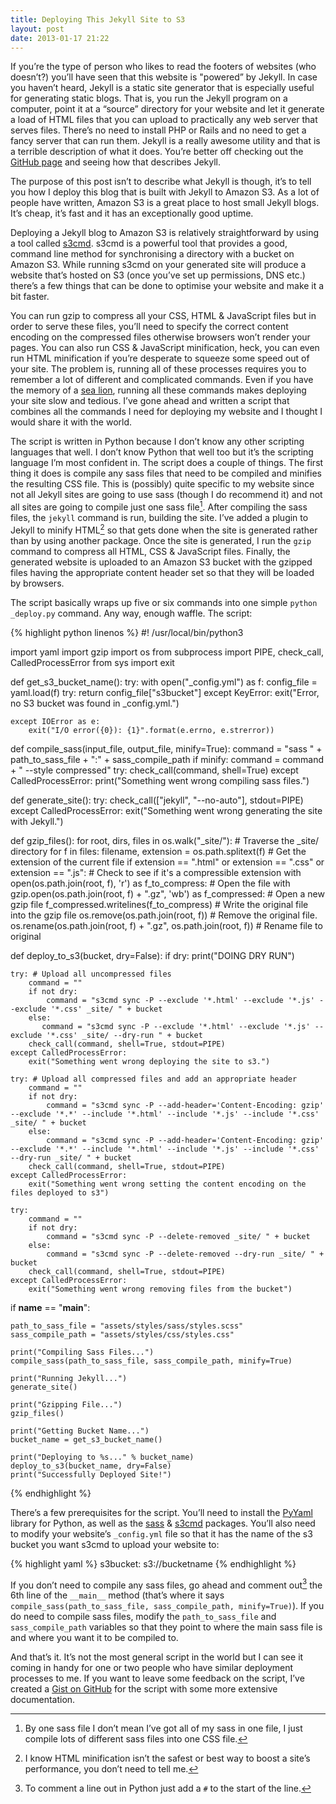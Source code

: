 ```yaml
---
title: Deploying This Jekyll Site to S3
layout: post
date: 2013-01-17 21:22
---
```


If you’re the type of person who likes to read the footers of websites (who doesn’t?) you’ll have seen that this website is "powered” by Jekyll. In case you haven’t heard, Jekyll is a static site generator that is especially useful for generating static blogs. That is, you run the Jekyll program on a computer, point it at a “source” directory for your website and let it generate a load of HTML files that you can upload to practically any web server that serves files. There’s no need to install PHP or Rails and no need to get a fancy server that can run them. Jekyll is a really awesome utility and that is a terrible description of what it does. You’re better off checking out the [GitHub page][jekyll-github-page] and seeing how that describes Jekyll.

The purpose of this post isn’t to describe what Jekyll is though, it’s to tell you how I deploy this blog that is built with Jekyll to Amazon S3. As a lot of people have written, Amazon S3 is a great place to host small Jekyll blogs. It’s cheap, it’s fast and it has an exceptionally good uptime. 

Deploying a Jekyll blog to Amazon S3 is relatively straightforward by using a tool called [s3cmd][s3cmd-project-page]. s3cmd is a powerful tool that provides a good, command line method for synchronising a directory with a bucket on Amazon S3. While running s3cmd on your generated site will produce a website that’s hosted on S3 (once you’ve set up permissions, DNS etc.) there’s a few things that can be done to optimise your website and make it a bit faster.

You can run gzip to compress all your CSS, HTML & JavaScript files but in order to serve these files, you’ll need to specify the correct content encoding on the compressed files otherwise browsers won’t render your pages. You can also run CSS & JavaScript minification, heck, you can even run HTML minification if you’re desperate to squeeze some speed out of your site. The problem is, running all of these processes requires you to remember a lot of different and complicated commands. Even if you have the memory of a [sea lion][sea-lion-memory], running all these commands makes deploying your site slow and tedious. I’ve gone ahead and written a script that combines all the commands I need for deploying my website and I thought I would share it with the world.

The script is written in Python because I don’t know any other scripting languages that well. I don’t know Python that well too but it’s the scripting language I’m most confident in. The script does a couple of things. The first thing it does is compile any sass files that need to be compiled and minifies the resulting CSS file. This is (possibly) quite specific to my website since not all Jekyll sites are going to use sass (though I do recommend it) and not all sites are going to compile just one sass file[^1]. After compiling the sass files, the `jekyll` command is run, building the site. I’ve added a plugin to Jekyll to minify HTML[^2] so that gets done when the site is generated rather than by using another package. Once the site is generated, I run the `gzip` command to compress all HTML, CSS & JavaScript files. Finally, the generated website is uploaded to an Amazon S3 bucket with the gzipped files having the appropriate content header set so that they will be loaded by browsers. 

The script basically wraps up five or six commands into one simple `python _deploy.py` command. Any way, enough waffle. The script: 

{% highlight python linenos %}
#! /usr/local/bin/python3

import yaml
import gzip
import os
from subprocess import PIPE, check_call, CalledProcessError
from sys import exit

def get_s3_bucket_name():
    try:
        with open("_config.yml") as f:
            config_file = yaml.load(f)
            try:
                return config_file["s3bucket"]
            except KeyError:
                exit("Error, no S3 bucket was found in _config.yml.")
                
    except IOError as e:
        exit("I/O error({0}): {1}".format(e.errno, e.strerror))
        
def compile_sass(input_file, output_file, minify=True):
    command = "sass " + path_to_sass_file + ":" + sass_compile_path
    if minify:
        command = command + " --style compressed"
    try:
        check_call(command, shell=True)
    except CalledProcessError:
        print("Something went wrong compiling sass files.")
        
def generate_site(): 
    try:
        check_call(["jekyll", "--no-auto"], stdout=PIPE)
    except CalledProcessError:
        exit("Something went wrong generating the site with Jekyll.")
        
def gzip_files():
    for root, dirs, files in os.walk("_site/"): # Traverse the _site/ directory
        for f in files:
            filename, extension = os.path.splitext(f) # Get the extension of the current file
            if extension == ".html" or extension == ".css" or extension == ".js": # Check to see if it's a compressible extension
                with open(os.path.join(root, f), 'r') as f_to_compress: # Open the file
                    with gzip.open(os.path.join(root, f) + ".gz", 'wb') as f_compressed: # Open a new gzip file
                        f_compressed.writelines(f_to_compress) # Write the original file into the gzip file
                os.remove(os.path.join(root, f)) # Remove the original file. 
                os.rename(os.path.join(root, f) + ".gz", os.path.join(root, f)) # Rename file to original
            
        
def deploy_to_s3(bucket, dry=False):
    if dry:
        print("DOING DRY RUN")
        
    try: # Upload all uncompressed files
        command = ""
        if not dry:
            command = "s3cmd sync -P --exclude '*.html' --exclude '*.js' --exclude '*.css' _site/ " + bucket
        else:
           command = "s3cmd sync -P --exclude '*.html' --exclude '*.js' --exclude '*.css' _site/ --dry-run " + bucket 
        check_call(command, shell=True, stdout=PIPE)
    except CalledProcessError:
        exit("Something went wrong deploying the site to s3.")
    
    try: # Upload all compressed files and add an appropriate header
        command = ""
        if not dry:
            command = "s3cmd sync -P --add-header='Content-Encoding: gzip' --exclude '*.*' --include '*.html' --include '*.js' --include '*.css' _site/ " + bucket
        else:
            command = "s3cmd sync -P --add-header='Content-Encoding: gzip' --exclude '*.*' --include '*.html' --include '*.js' --include '*.css' --dry-run _site/ " + bucket
        check_call(command, shell=True, stdout=PIPE)
    except CalledProcessError:
        exit("Something went wrong setting the content encoding on the files deployed to s3")

    try:
        command = ""
        if not dry:
            command = "s3cmd sync -P --delete-removed _site/ " + bucket
        else:
            command = "s3cmd sync -P --delete-removed --dry-run _site/ " + bucket
        check_call(command, shell=True, stdout=PIPE)
    except CalledProcessError:
        exit("Something went wrong removing files from the bucket")

if __name__ == "__main__":
    
    path_to_sass_file = "assets/styles/sass/styles.scss"
    sass_compile_path = "assets/styles/css/styles.css"
    
    print("Compiling Sass Files...")
    compile_sass(path_to_sass_file, sass_compile_path, minify=True)
    
    print("Running Jekyll...")
    generate_site()
    
    print("Gzipping File...")
    gzip_files()
    
    print("Getting Bucket Name...")
    bucket_name = get_s3_bucket_name()
        
    print("Deploying to %s..." % bucket_name)
    deploy_to_s3(bucket_name, dry=False)
    print("Successfully Deployed Site!")
{% endhighlight %} 

There’s a few prerequisites for the script. You’ll need to install the [PyYaml][pyyaml-project-page] library for Python, as well as the [sass][sass-project-page] & [s3cmd][s3cmd-project-page] packages. You’ll also need to modify your website’s `_config.yml` file so that it has the name of the s3 bucket you want s3cmd to upload your website to:

{% highlight yaml %}
s3bucket:    s3://bucketname
{% endhighlight %}

If you don’t need to compile any sass files, go ahead and comment out[^3] the 6th line of the `__main__` method (that’s where it says `compile_sass(path_to_sass_file, sass_compile_path, minify=True)`). If you do need to compile sass files, modify the `path_to_sass_file` and `sass_compile_path` variables so that they point to where the main sass file is and where you want it to be compiled to.

And that’s it. It’s not the most general script in the world but I can see it coming in handy for one or two people who have similar deployment processes to me. If you want to leave some feedback on the script, I’ve created a [Gist on GitHub][script-gist] for the script with some more extensive documentation. 

[^1]: By one sass file I don’t mean I’ve got all of my sass in one file, I just compile lots of different sass files into one CSS file.

[^2]: I know HTML minification isn’t the safest or best way to boost a site’s performance, you don’t need to tell me.

[^3]: To comment a line out in Python just add a `#` to the start of the line.

[jekyll-github-page]: https://github.com/mojombo/jekyll
[sass-project-page]: http://sass-lang.com
[s3cmd-project-page]: http://s3tools.org/s3cmd
[pyyaml-project-page]: http://pyyaml.org/wiki/PyYAML
[sea-lion-memory]: http://newscientist.com/article/dn2960-sea-lion-scores-top-for-memory.html
[script-gist]: https://gist.github.com/4559517
